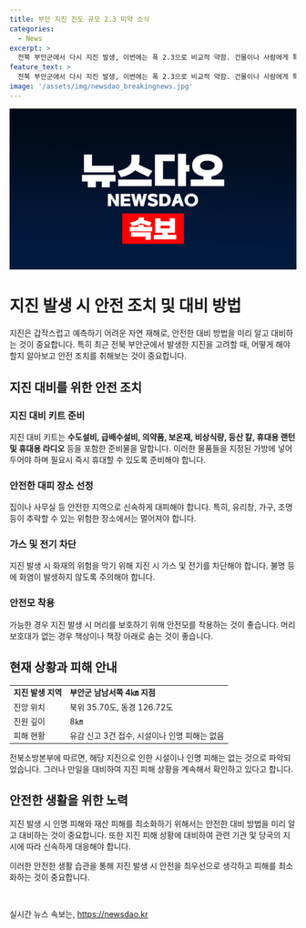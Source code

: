 ```yaml
---
title: 부안 지진 진도 규모 2.3 미약 소식
categories:
  - News
excerpt: >
  전북 부안군에서 다시 지진 발생, 이번에는 폭 2.3으로 비교적 약함. 건물이나 사람에게 특별한 피해 없어. 같은 지점에서 지난달 발생한 지진의 여진으로 보고 있어. 3건의 피해 신고와 함께, 현재까지는 특별한 피해 없는 상황. 지진 피해 상황은 계속 확인 중. (150자)
feature_text: >
  전북 부안군에서 다시 지진 발생, 이번에는 폭 2.3으로 비교적 약함. 건물이나 사람에게 특별한 피해 없어. 같은 지점에서 지난달 발생한 지진의 여진으로 보고 있어. 3건의 피해 신고와 함께, 현재까지는 특별한 피해 없는 상황. 지진 피해 상황은 계속 확인 중. (150자)
image: '/assets/img/newsdao_breakingnews.jpg'
---
```


<p><img src="/assets/img/newsdao_breakingnews.jpg" alt="pcversion 속보" /></p>

<h1>지진 발생 시 안전 조치 및 대비 방법</h1>

<p data-ke-size="size16"></p>

<p>지진은 갑작스럽고 예측하기 어려운 자연 재해로, 안전한 대비 방법을 미리 알고 대비하는 것이 중요합니다. 특히 최근 전북 부안군에서 발생한 지진을 고려할 때, 어떻게 해야 할지 알아보고 안전 조치를 취해보는 것이 중요합니다.</p>

<p data-ke-size="size16"></p>

<h2 data-ke-size="size26">지진 대비를 위한 안전 조치</h2>

<h3>지진 대비 키트 준비</h3>

<p data-ke-size="size16">지진 대비 키트는 <b>수도설비, 급배수설비, 의약품, 보온재, 비상식량, 등산 칼, 휴대용 랜턴 및 휴대용 라디오</b> 등을 포함한 준비물을 말합니다. 이러한 물품들을 지정된 가방에 넣어 두어야 하며 필요시 즉시 휴대할 수 있도록 준비해야 합니다.</p>

<h3>안전한 대피 장소 선정</h3>

<p data-ke-size="size16">집이나 사무실 등 안전한 지역으로 신속하게 대피해야 합니다. 특히, 유리창, 가구, 조명 등이 추락할 수 있는 위험한 장소에서는 멀어져야 합니다.</p>

<h3>가스 및 전기 차단</h3>

<p data-ke-size="size16">지진 발생 시 화재의 위험을 막기 위해 지진 시 가스 및 전기를 차단해야 합니다. 불명 등에 화염이 발생하지 않도록 주의해야 합니다.</p>

<h3>안전모 착용</h3>

<p data-ke-size="size16">가능한 경우 지진 발생 시 머리를 보호하기 위해 안전모를 착용하는 것이 좋습니다. 머리보호대가 없는 경우 책상이나 책장 아래로 숨는 것이 좋습니다.</p>

<h2 data-ke-size="size26">현재 상황과 피해 안내</h2>

<table>
<tbody>
<tr>
<td style="text-align: left;"><b>지진 발생 지역</b></td>
<td style="text-align: left;"><b>부안군 남남서쪽 4㎞ 지점</b></td>
</tr>
<tr>
<td style="text-align: left;">진앙 위치</td>
<td style="text-align: left;">북위 35.70도, 동경 126.72도</td>
</tr>
<tr>
<td style="text-align: left;">진원 깊이</td>
<td style="text-align: left;">8㎞</td>
</tr>
<tr>
<td style="text-align: left;">피해 현황</td>
<td style="text-align: left;">유감 신고 3건 접수, 시설이나 인명 피해는 없음</td>
</tr>
</tbody>
</table>

<p data-ke-size="size16">전북소방본부에 따르면, 해당 지진으로 인한 시설이나 인명 피해는 없는 것으로 파악되었습니다. 그러나 만일을 대비하여 지진 피해 상황을 계속해서 확인하고 있다고 합니다.</p>

<p data-ke-size="size16"></p>

<h2 data-ke-size="size26">안전한 생활을 위한 노력</h2>

<p data-ke-size="size16">지진 발생 시 인명 피해와 재산 피해를 최소화하기 위해서는 안전한 대비 방법을 미리 알고 대비하는 것이 중요합니다. 또한 지진 피해 상황에 대비하여 관련 기관 및 당국의 지시에 따라 신속하게 대응해야 합니다.</p>

<p data-ke-size="size16">이러한 안전한 생활 습관을 통해 지진 발생 시 안전을 최우선으로 생각하고 피해를 최소화하는 것이 중요합니다.</p>

<p data-ke-size="size16">&nbsp;</p>
실시간 뉴스 속보는, <a href="https://newsdao.kr" rel="dofollow">https://newsdao.kr</a>


